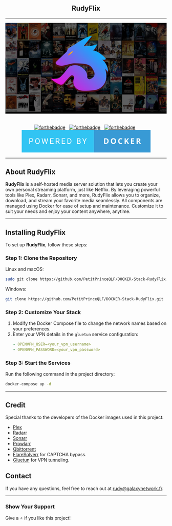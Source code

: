 <h2 align="center">
  RudyFlix
</h2>

---

<div align="center">
  <img alt="Demo" src="./assets_readme/images/background.png" />
</div>

<br/>

<div align="center">

[![forthebadge](https://forthebadge.com/images/badges/built-with-love.svg)](https://forthebadge.com) &nbsp;
[![forthebadge](https://forthebadge.com/images/badges/open-source.svg)](https://forthebadge.com) &nbsp;
[![forthebadge](https://forthebadge.com/images/badges/powered-by-netflix.svg)](https://forthebadge.com) &nbsp;
<img alt="Powered by Docker" src="./assets_readme/images/powered-by-docker.svg" />
</div>

---

## About RudyFlix

**RudyFlix** is a self-hosted media server solution that lets you create your own personal streaming platform, just like Netflix. By leveraging powerful tools like Plex, Radarr, Sonarr, and more, RudyFlix allows you to organize, download, and stream your favorite media seamlessly. All components are managed using Docker for ease of setup and maintenance. Customize it to suit your needs and enjoy your content anywhere, anytime.

---

## Installing RudyFlix

To set up **RudyFlix**, follow these steps:

### Step 1: Clone the Repository

Linux and macOS:

```bash
sudo git clone https://github.com/PetitPrinceQLF/DOCKER-Stack-RudyFlix.git
```

Windows:

```bash
git clone https://github.com/PetitPrinceQLF/DOCKER-Stack-RudyFlix.git
```

### Step 2: Customize Your Stack

1. Modify the Docker Compose file to change the network names based on your preferences.
2. Enter your VPN details in the `gluetun` service configuration:
   ```yaml
   - OPENVPN_USER=<your_vpn_username>
   - OPENVPN_PASSWORD=<your_vpn_password>
   ```

### Step 3: Start the Services

Run the following command in the project directory:

```bash
docker-compose up -d
```

---

## Credit

Special thanks to the developers of the Docker images used in this project:

- [Plex](https://www.plex.tv/)
- [Radarr](https://github.com/Radarr/Radarr)
- [Sonarr](https://github.com/Sonarr/Sonarr)
- [Prowlarr](https://github.com/Prowlarr/Prowlarr)
- [Qbittorrent](https://github.com/qbittorrent/qBittorrent)
- [FlareSolverr](https://github.com/FlareSolverr/FlareSolverr) for CAPTCHA bypass.
- [Gluetun](https://github.com/qdm12/gluetun) for VPN tunneling.

## Contact

If you have any questions, feel free to reach out at [rudy@galaxynetwork.fr](mailto:rudy@galaxynetwork.fr).

---

### Show Your Support

Give a ⭐ if you like this project!
